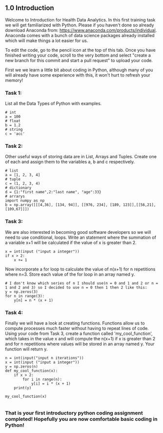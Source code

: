 ## 1.0 Introduction

Welcome to Introduction for Health Data Analytics. In this first training task we will get familiarized with Python. Please if you haven't done so already download Anaconda from: https://www.anaconda.com/products/individual. Anaconda comes with a bunch of data science packages already installed which will make things a lot easier for us. 

To edit the code, go to the pencil icon at the top of this tab. Once you have finished writing your code, scroll to the very bottom and select "create a new branch for this commit and start a pull request" to upload your code.


First we we learn a little bit about coding in Python, although many of you will already have some experience with this, it won't hurt to refresh your memory! 

### Task 1: 

List all the Data Types of Python with examples.  

```
# int
a = 100
# float
b = 1.2
# string
c = 'acc'
```

### Task 2: 

Other useful ways of storing data are in List, Arrays and Tuples. Create one of each and assign them to the variables a, b and c respectively. 

```
# list
a = [1, 2, 3, 4]
# tuple
c = (1, 2, 3, 4)
# dictionary
d = {1:"first name",2:"last name", "age":33}
# arrarys
import numpy as np
b = np.array([[[4,36], [134, 94]], [[976, 234], [189, 123]],[[56,21],[109,67]]])
```

### Task 3: 

We are also interested in becoming good software developers so we will need to use conditional, loops. Write an statement where the summation of a variable x+1 will be calculated if the value of x is greater than 2. 

```
x = int(input ("input a integer"))
if x > 2:
    x += 1
```

Now incorporate a for loop to calculate the value of n(x+1) for n repetitions where n=3. Store each value of the for loop in an array named y.  

```
# I don't know which series of n I should use(n = 0 and 1 and 2 or n = 1 and 2 and 3) so I decided to use n = 0 then 1 then 2 like this: 
y = np.zeros(3)
for n in range(3):
    y[n] = n * (x + 1)
```

### Task 4: 

Finally we will have a look at creating functions. Functions allow us to compute processes much faster without having to repeat lines of code. Using your code from Task 3, create a function called 'my_cool_function', which takes in the value x and will compute the n(x+1) if x is greater than 2 and for n repetitions where values will be stored in an array named y. Your function will return y. 

```
n = int(input("input n iterations"))
x = int(input ("input a integer"))
y = np.zeros(n)
def my_cool_function(x):
    if x > 2:
        for i in range(n):
            y[i] = i * (x + 1)
    print(y)
      
my_cool_function(x)
    
```

### That is your first introductory python coding assignment completed! Hopefully you are now comfortable basic coding in Python!
